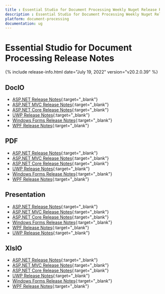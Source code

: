 ```yaml
---
title : Essential Studio for Document Processing Weekly Nuget Release Release Notes  
description : Essential Studio for Document Processing Weekly Nuget Release Release Notes  
platform: document-processing
documentation: ug
---
```


# Essential Studio for Document Processing  Release Notes  

{% include release-info.html date="July 19, 2022" version="v20.2.0.39" %} 

## DocIO

* [ASP.NET Release Notes](/aspnet/release-notes/v20.2.0.39#docio){:target="_blank"}
* [ASP.NET MVC Release Notes](/aspnetmvc/release-notes/v20.2.0.39#docio){:target="_blank"}
* [ASP.NET Core Release Notes](/aspnet-core/release-notes/v20.2.0.39#docio){:target="_blank"}
* [UWP Release Notes](/uwp/release-notes/v20.2.0.39#docio){:target="_blank"}
* [Windows Forms Release Notes](/windowsforms/release-notes/v20.2.0.39#docio){:target="_blank"}
* [WPF Release Notes](/wpf/release-notes/v20.2.0.39#docio){:target="_blank"}


## PDF

* [ASP.NET Release Notes](/aspnet/release-notes/v20.2.0.39#pdf){:target="_blank"}
* [ASP.NET MVC Release Notes](/aspnetmvc/release-notes/v20.2.0.39#pdf){:target="_blank"}
* [ASP.NET Core Release Notes](/aspnet-core/release-notes/v20.2.0.39#pdf){:target="_blank"}
* [UWP Release Notes](/uwp/release-notes/v20.2.0.39#pdf){:target="_blank"}
* [Windows Forms Release Notes](/windowsforms/release-notes/v20.2.0.39#pdf){:target="_blank"}
* [WPF Release Notes](/wpf/release-notes/v20.2.0.39#pdf){:target="_blank"}


## Presentation

* [ASP.NET Release Notes](/aspnet/release-notes/v20.2.0.39#presentation){:target="_blank"}
* [ASP.NET MVC Release Notes](/aspnetmvc/release-notes/v20.2.0.39#presentation){:target="_blank"}
* [ASP.NET Core Release Notes](/aspnet-core/release-notes/v20.2.0.39#presentation){:target="_blank"}
* [Windows Forms Release Notes](/windowsforms/release-notes/v20.2.0.39#presentation){:target="_blank"}
* [WPF Release Notes](/wpf/release-notes/v20.2.0.39#presentation){:target="_blank"}
* [UWP Release Notes](/uwp/release-notes/v20.2.0.39#presentation){:target="_blank"}


## XlsIO

* [ASP.NET Release Notes](/aspnet/release-notes/v20.2.0.39#xlsio){:target="_blank"}
* [ASP.NET MVC Release Notes](/aspnetmvc/release-notes/v20.2.0.39#xlsio){:target="_blank"}
* [ASP.NET Core Release Notes](/aspnet-core/release-notes/v20.2.0.39#xlsio){:target="_blank"}
* [UWP Release Notes](/uwp/release-notes/v20.2.0.39#xlsio){:target="_blank"}
* [Windows Forms Release Notes](/windowsforms/release-notes/v20.2.0.39#xlsio){:target="_blank"}
* [WPF Release Notes](/wpf/release-notes/v20.2.0.39#xlsio){:target="_blank"}
